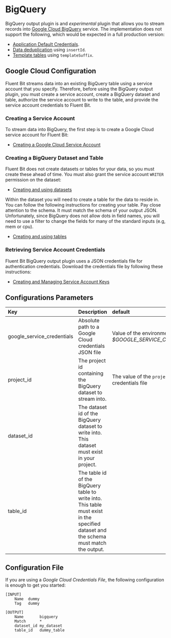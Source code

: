 # BigQuery

BigQuery output plugin is and _experimental_ plugin that allows you to stream records into [Google Cloud BigQuery](https://cloud.google.com/bigquery/) service. The implementation does not support the following, which would be expected in a full production version:

  * [Application Default Credentials](https://cloud.google.com/docs/authentication/production).
  * [Data deduplication](https://cloud.google.com/bigquery/streaming-data-into-bigquery) using `insertId`.
  * [Template tables](https://cloud.google.com/bigquery/streaming-data-into-bigquery) using `templateSuffix`.

## Google Cloud Configuration

Fluent Bit streams data into an existing BigQuery table using a service account that you specify. Therefore, before using the BigQuery output plugin, you must create a service account, create a BigQuery dataset and table, authorize the service account to write to the table, and provide the service account credentials to Fluent Bit.

### Creating a Service Account

To stream data into BigQuery, the first step is to create a Google Cloud service account for Fluent Bit:

* [Creating a Google Cloud Service Account](https://cloud.google.com/iam/docs/creating-managing-service-accounts)

### Creating a BigQuery Dataset and Table

Fluent Bit does not create datasets or tables for your data, so you must create these ahead of time. You must also grant the service account `WRITER` permission on the dataset:

* [Creating and using datasets](https://cloud.google.com/bigquery/docs/datasets)

Within the dataset you will need to create a table for the data to reside in. You can follow the following instructions for creating your table. Pay close attention to the schema. It must match the schema of your output JSON. Unfortunately, since BigQuery does not allow dots in field names, you will need to use a filter to change the fields for many of the standard inputs (e.g, mem or cpu).

* [Creating and using tables](https://cloud.google.com/bigquery/docs/tables)

### Retrieving Service Account Credentials

Fluent Bit BigQuery output plugin uses a JSON credentials file for authentication credentials. Download the credentials file by following these instructions:

* [Creating and Managing Service Account Keys](https://cloud.google.com/iam/docs/creating-managing-service-account-keys)

## Configurations Parameters

| Key | Description | default |
| :--- | :--- | :--- |
| google\_service\_credentials | Absolute path to a Google Cloud credentials JSON file | Value of the environment variable _$GOOGLE\_SERVICE\_CREDENTIALS_ |
| project_id | The project id containing the BigQuery dataset to stream into. | The value of the `project_id` in the credentials file |
| dataset_id | The dataset id of the BigQuery dataset to write into. This dataset must exist in your project. |  |
| table_id | The table id of the BigQuery table to write into. This table must exist in the specified dataset and the schema must match the output. |  |

## Configuration File

If you are using a _Google Cloud Credentials File_, the following configuration is enough to get you started:

```text
[INPUT]
    Name  dummy
    Tag   dummy

[OUTPUT]
    Name       bigquery
    Match      *
    dataset_id my_dataset
    table_id   dummy_table
```